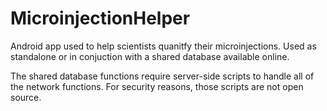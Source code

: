 # MicroinjectionHelper
Android app used to help scientists quanitfy their microinjections. Used as standalone or in conjuction with a shared database available online.

The shared database functions require server-side scripts to handle all of the network functions. For security reasons, those scripts are
not open source.
